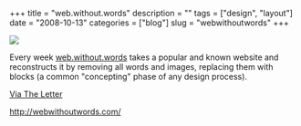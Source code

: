 +++
title = "web.without.words"
description = ""
tags = ["design", "layout"]
date = "2008-10-13"
categories = ["blog"]
slug = "webwithoutwords"
+++



  <div class="notebook-screenshot"><a href="http://webwithoutwords.com/"><img id='bluga-thumbnail-1380' class='bluga-thumbnail large' src='http://media.konigi.com/bluga/
wt48f36c6669700.jpg'/></a></div><p>Every week <a href="http://webwithoutwords.com/">web.without.words</a> takes a popular and known website and reconstructs it by removing all words and images, replacing them with blocks (a common "concepting" phase of any design process).</p>
<p><a href="http://theletter.co.uk/">Via The Letter</a></p>
    
  <a href="http://webwithoutwords.com/">http://webwithoutwords.com/</a>

